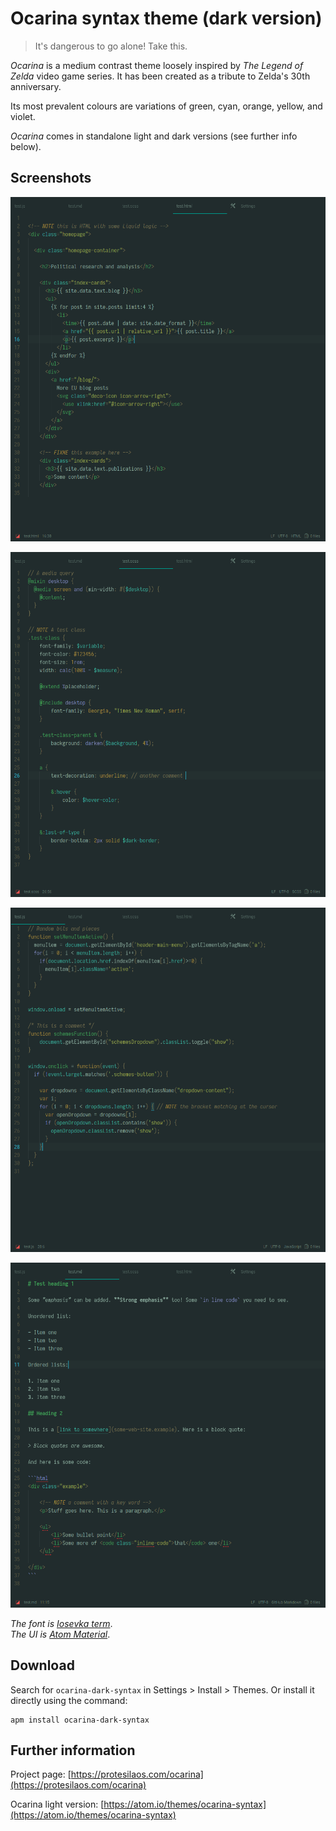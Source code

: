 # Ocarina syntax theme (dark version)

> It's dangerous to go alone! Take this.

*Ocarina* is a medium contrast theme loosely inspired by *The Legend of Zelda* video game series. It has been created as a tribute to Zelda's 30th anniversary.

Its most prevalent colours are variations of green, cyan, orange, yellow, and violet.

*Ocarina* comes in standalone light and dark versions (see further info below).

## Screenshots

![ocarina dark screenshot html](https://raw.githubusercontent.com/protesilaos/prot16/master/ocarina/img/ocarina_dark_html.png)

![ocarina dark screenshot scss](https://raw.githubusercontent.com/protesilaos/prot16/master/ocarina/img/ocarina_dark_scss.png)

![ocarina dark screenshot js](https://raw.githubusercontent.com/protesilaos/prot16/master/ocarina/img/ocarina_dark_js.png)

![ocarina dark screenshot md](https://raw.githubusercontent.com/protesilaos/prot16/master/ocarina/img/ocarina_dark_md.png)

*The font is [Iosevka term](https://github.com/be5invis/Iosevka)*.  
*The UI is [Atom Material](https://github.com/atom-material/atom-material-ui)*.

## Download

Search for `ocarina-dark-syntax` in Settings > Install > Themes. Or install it directly using the command:

```shell
apm install ocarina-dark-syntax
```

## Further information

Project page: [https://protesilaos.com/ocarina](https://protesilaos.com/ocarina)

Ocarina light version: [https://atom.io/themes/ocarina-syntax](https://atom.io/themes/ocarina-syntax)
